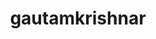 ---
title: gautamkrishnar
github: https://github.com/gautamkrishnar
mode: light
transition: 3s
archetype:
- Descriptive
- Little Bit of Everything
---